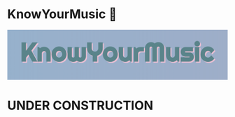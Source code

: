 # KnowYourMusic :musical_note:

![Image Logo](old_version/public/images/logo.png)

# UNDER CONSTRUCTION
